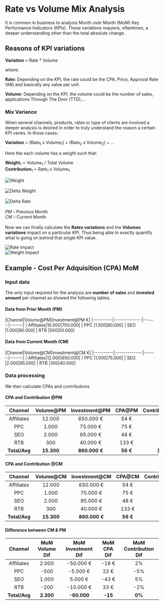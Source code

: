 # Rate vs Volume Mix Analysis

It is common in business to analysis Month over Month (MoM) Key Performance Indicators (KPIs). These variations requiere, oftentimes, a deeper understanding other than the total absolute change.

## Reasons of KPI variations

**Variation** =  Rate * Volume

where:

**Rate:** Depending on the KPI, the rate could be the CPA, Price, Approval Rate (AR) and basically any value per unit.

**Volume:** Depending on the KPI, the volume could be the number of sales, applications Through The Door (TTD),...

### Mix Variance

When several channels, products, rates or type of clients are involved a deeper analysis is desired in order to truly understand the reason a certain KPI varies. In those cases:

**Variation** = (Rate<sub>1</sub> x Volume<sub>1</sub>) + (Rate<sub>2</sub> x Volume<sub>2</sub>) + ...

 Here the each volume has a weight such that:

 **Weight**<sub>1</sub> = Volume<sub>1</sub> / Total Volume  
 **Contribution**<sub>1</sub> = Rate<sub>1</sub> x  Volume<sub>1</sub>
<br><br>
![Weight](https://latex.codecogs.com/svg.latex?\text{Weight}_1%20=%20\frac{\text{Volume}_1}{\text{Total%20Volume}})
<br><br>
![Delta Weight](https://latex.codecogs.com/svg.latex?\Medium&space;\text{%CE%94%20Weight}_1%20=%20\text{Vol}_1@PM%20-%20\text{Vol}_1@CM)    
<br>
![Delta Rate](https://latex.codecogs.com/svg.latex?\Medium&space;\text{%CE%94%20Rate}_1%20=%20\text{Rate}_1@PM%20-%20\text{Rate}_1@CM)  
<br>
*PM* – Previous Month
<br>
*CM* – Current Month
<br><br>
Now we can finally calculate the **Rates variations** and the **Volumes variations** impact on a particular KPI. Thus being able to exactly quantify what is going on behind that single KPI value.

![Rate Impact](https://latex.codecogs.com/svg.latex?\Medium&space;\text{Rate}_1\text{%20Impact}%20=%20\text{%CE%94%20Rate}_1%20*%20\text{Avg%20Weight}_1)
<br>
![Weight Impact](https://latex.codecogs.com/svg.latex?\Medium&space;\text{Weight}_1\text{%20Impact}%20=%20\text{%CE%94%20Weight}_1%20*%20\text{Avg%20Rate}_1)

## Example - Cost Per Adquisition (CPA) MoM

### Input data

The only input required for the analysis are  **number of sales** and **invested amount** per channel as showed the following tables.

#### Data from Prior Month (PM)
|Channel|Volume@PM|Investment@PM €|
|----------|:-------------:|------:|------:|
| Affiliates|10.000|700.000|
| PPC |1.500|80.000|
| SEO |1.000|90.000|
| RTB |500|50.000|

#### Data from Current Month (CM)
|Channel|Volume@CM|Investment@CM €|
|----------|:-------------:|------:|------:|
| Affiliates|12.000|650.000|
| PPC |1.000|75.000|
| SEO |2.000|95.000|
| RTB |300|40.000|

### Data processing
We then calculate CPAs and contributions
#### CPA and Contribution @PM
|**Channel**|**Volume@PM**|**Investment@PM**|**CPA@PM**|**Contribution@PM**
:-----:|:-----:|:-----:|:-----:|:-----:
Affiliates|12.000| 650.000 € | 54 € |78%
PPC|1.000| 75.000 € | 75 € |7%
SEO|2.000| 95.000 € | 48 € |13%
RTB|300| 40.000 € | 133 € |2%
**Total/Avg**|**15.300**|**860.000 €**|**56 €**|**100%**
#### CPA and Contribution @CM
**Channel**|**Volume@CM**|**Investment@CM**|**CPA@CM**|**Contribution@CM**
:-----:|:-----:|:-----:|:-----:|:-----:
Affiliates|12.000| 650.000 € | 54 € |78%
PPC|1.000| 75.000 € | 75 € |7%
SEO|2.000| 95.000 € | 48 € |13%
RTB|300| 40.000 € | 133 € |2%
**Total/Avg**|**15.300**|**860.000 €**|**56 €**|**100%**
#### Difference between CM & PM
**Channel**|**MoM Volume Dif**|**MoM Investment Dif**|**MoM CPA Dif**|**MoM Contribution Dif**
:-----:|:-----:|:-----:|:-----:|:-----:
Affiliates|2.000|-50.000 € |-16 € |2%
PPC|-500|-5.000 € |22 € |-5%
SEO|1.000|5.000 € |-43 € |5%
RTB|-200|-10.000 € |33 € |-2%
**Total/Avg**|**2.300**|**-60.000**|**-15**|**0%**
